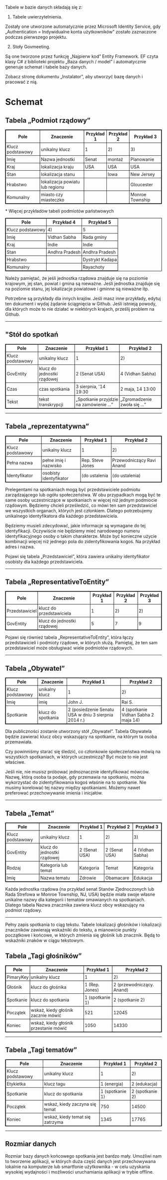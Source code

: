 <!-- Do not edit this file. It was translated by Google. -->
<style>
  table {
  font-size: 100%;
}

table, th, td {
  border: 1px solid black;
  border-collapse: collapse;
  font-weight: normal;
}
th, td {
  padding: 3px;
}
th {
  text-align: left;
}
th {
  text-align: center;
  font-weight: bold;
}
</style>
<p> Tabele w bazie danych składają się z: </p>
<ol>
<li> Tabele uwierzytelnienia. </li></ol>
<p> Zostały one utworzone automatycznie przez Microsoft Identity Service, gdy „Authentication = Indywidualne konta użytkowników” zostało zaznaczone podczas pierwszego projektu. </p>
<ol start="2">
<li> Stoły Govmeeting. </li></ol>
<p> Są one tworzone przez funkcję „Najpierw kod” Entity Framework. EF czyta klasy C# z biblioteki projektu „Baza danych / model” i automatycznie generuje schemat i tabele bazy danych. </p>

<p> Zobacz stronę dokumentu „Instalator”, aby utworzyć bazę danych i pracować z nią. </p>
<h1> Schemat </h1><h2> Tabela „Podmiot rządowy” </h2>
<table><tr><th> Pole </th><th> Znaczenie </th><th> Przykład 1 </th><th> Przykład 2 </th><th> Przykład 3 </th></tr>
<tr><td> Klucz podstawowy </td><td> unikalny klucz </td><td> 1 </td><td> 2) </td><td> 3) </td></tr>
<tr><td> Imię </td><td> Nazwa jednostki </td><td> Senat </td><td> montaż </td><td> Planowanie </td></tr>
<tr><td> Kraj </td><td> lokalizacja kraju </td><td> USA </td><td> USA </td><td> USA </td></tr>
<tr><td> Stan </td><td> lokalizacja stanu </td><td></td><td> Iowa </td><td> New Jersey </td></tr>
<tr><td> Hrabstwo </td><td> lokalizacja powiatu lub regionu </td><td></td><td></td><td> Gloucester </td></tr>
<tr><td> Komunalny </td><td> miasto czy miasteczko </td><td></td><td></td><td> Monroe Township </td></tr>
</table>

<p>
* Więcej przykładów tabeli podmiotów państwowych </p>

<table><tr><th> Pole </th><th> Przykład 4 </th><th> Przykład 5 </th></tr>
<tr><td> Klucz podstawowy </td><td> 4) </td><td> 5 </td></tr>
<tr><td> Imię </td><td> Vidhan Sabha </td><td> Rada gminy </td></tr>
<tr><td> Kraj </td><td> Indie </td><td> Indie </td></tr>
<tr><td> Stan </td><td> Andhra Pradesh </td><td> Andhra Pradesh </td></tr>
<tr><td> Hrabstwo </td><td></td><td> Dystrykt Kadapa </td></tr>
<tr><td> Komunalny </td><td></td><td> Rayachoty </td></tr>
</table>

<p> Należy pamiętać, że jeśli jednostka rządowa znajduje się na poziomie krajowym, jej stan, powiat i gmina są nieważne. Jeśli jednostka znajduje się na poziomie stanu, jej lokalizacje powiatowe i gminne są nieważne itp. </p>

<p> Potrzebne są przykłady dla innych krajów. Jeśli masz inne przykłady, edytuj ten dokument i wydaj żądanie ściągnięcia w Github. Jeśli istnieją powody, dla których może to nie działać w niektórych krajach, prześlij problem na Github. </p>
<hr /><h2> "Stół do spotkań </h2>
<table><tr><th> Pole </th><th> Znaczenie </th><th> Przykład 1 </th><th> Przykład 2 </th></tr>
<tr><td> Klucz podstawowy </td><td> unikalny klucz </td><td> 1 </td><td> 2) </td></tr>
<tr><td> GovEntity </td><td> klucz do jednostki rządowej </td><td> 2 (Senat USA) </td><td> 4 (Vidhan Sabha) </td></tr>
<tr><td> Czas </td><td> czas spotkania </td><td> 3 sierpnia, &#39;14 19:30 </td><td> 2 maja, 14 13:00 </td></tr>
<tr><td> Tekst </td><td> tekst transkrypcji </td><td> „Spotkanie przyjdzie na zamówienie ...” </td><td> „Zgromadzenie zwoła się ...” </td></tr>
</table>
<hr /><h2> Tabela „reprezentatywna” </h2>
<table><tr><th> Pole </th><th> Znaczenie </th><th> Przykład 1 </th><th> Przykład 2 </th></tr>
<tr><td> Klucz podstawowy </td><td> unikalny klucz </td><td> 1 </td><td> 2) </td></tr>
<tr><td> Pełna nazwa </td><td> pełne imię i nazwisko </td><td> Rep. Steve Jones </td><td> Przewodniczący Ravi Anand </td></tr>
<tr><td> Identyfikator </td><td> osobisty identyfikator </td><td> (do ustalenia </td><td> (do ustalenia) </td></tr>
</table>

<p> Prelegentami na spotkaniach mogą być przedstawiciele podmiotu zarządzającego lub ogółu społeczeństwa. W obu przypadkach mogą być te same osoby uczestniczące w spotkaniach w więcej niż jednym podmiocie rządowym. Będziemy chcieli prześledzić, co mówi ten sam przedstawiciel we wszystkich organach, których jest członkiem. Dlatego potrzebujemy unikalnego identyfikatora dla każdego przedstawiciela. </p>

<p> Będziemy musieli zdecydować, jakie informacje są wymagane do tej identyfikacji. Oczywiście nie będziemy mieć narodowego numeru identyfikacyjnego osoby o takim charakterze. Może być konieczne użycie kombinacji więcej niż jednego pola do zidentyfikowania kogoś. Na przykład adres i nazwa. </p>

<p> Pojawi się tabela „Przedstawiciel”, która zawiera unikalny identyfikator osobisty dla każdego przedstawiciela. </p>
<hr /><h2> Tabela „RepresentativeToEntity” </h2>
<table><tr><th> Pole </th><th> Znaczenie </th><th> Przykład 1 </th><th> Przykład 2 </th><th> Przykład 3 </th></tr>
<tr><td> Przedstawiciel </td><td> klucz do przedstawiciela </td><td> 1 </td><td> 2) </td><td> 2) </td></tr>
<tr><td> GovEntity </td><td> klucz do jednostki rządowej </td><td> 5 </td><td> 7 </td><td> 9 </td></tr>
</table>

<p> Pojawi się również tabela „RepresentativeToEntity”, która łączy przedstawicieli i podmioty rządowe, w których służą. Pamiętaj, że ten sam przedstawiciel może obsługiwać wiele podmiotów rządowych. </p>
<hr /><h2> Tabela „Obywatel” </h2>
<table><tr><th> Pole </th><th> Znaczenie </th><th> Przykład 1 </th><th> Przykład 2 </th></tr>
<tr><td> Klucz podstawowy </td><td> unikalny klucz </td><td> 1 </td><td> 2) </td></tr>
<tr><td> Imię </td><td> imię </td><td> John J. </td><td> Rai S. </td></tr>
<tr><td> Spotkanie </td><td> klucz do spotkania </td><td> 2 (posiedzenie Senatu USA w dniu 3 sierpnia 2014 r.) </td><td> 4 (spotkanie Vidhan Sabha 2 maja 14) </td></tr>
</table>

<p> Dla publiczności zostanie utworzony stół „Obywatel”. Tabela Obywatela będzie zawierać klucz obcy wskazujący na spotkanie, na którym ta osoba przemawiała. </p>

<p> Czy powinniśmy starać się śledzić, co członkowie społeczeństwa mówią na wszystkich spotkaniach, w których uczestniczą? Być może to nie jest właściwe. </p>

<p> Jeśli nie, nie musisz próbować jednoznacznie identyfikować mówców. Nazwę, którą osoba ta podaje, gdy przemawia na spotkaniu, można wykorzystać do zidentyfikowania kogoś właśnie na to spotkanie. Nie musimy korelować tej nazwy między spotkaniami. Możemy nawet preferować przechowywanie imienia i inicjałów. </p>
<hr /><h2> Tabela „Temat” </h2>
<table><tr><th> Pole </th><th> Znaczenie </th><th> Przykład 1 </th><th> Przykład 2 </th><th> Przykład 3 </th></tr>
<tr><td> Klucz podstawowy </td><td> unikalny klucz </td><td> 1 </td><td> 2) </td><td> 3) </td></tr>
<tr><td> GovEntity </td><td> klucz do jednostki rządowej </td><td> 2 (Senat USA) </td><td> 2 (Senat USA) </td><td> 4 (Vidhan Sabha) </td></tr>
<tr><td> Rodzaj </td><td> Kategoria lub temat </td><td> Kategoria </td><td> Temat </td><td> Kategoria </td></tr>
<tr><td> Imię </td><td> Nazwa tematu </td><td> Zdrowie </td><td> Obamacare </td><td> Edukacja </td></tr>
</table>

<p> Każda jednostka rządowa (na przykład senat Stanów Zjednoczonych lub Rada Strefowa w Monroe Township, NJ, USA) będzie miała swoje własne unikalne nazwy dla kategorii i tematów omawianych na spotkaniach. Dlatego tabela Nazwa znacznika zawiera klucz obcy wskazujący na podmiot rządowy. </p>
<hr />
<p> Pełny zapis spotkania to ciąg tekstu. Tabele lokalizacji głośników i lokalizacji znaczników zawierają wskaźniki do tekstu, a mianowicie punkty początkowe i końcowe, w których zmienia się głośnik lub znacznik. Będą to wskaźniki znaków w ciągu tekstowym. </p>
<h2> Tabela „Tagi głośników” </h2>
<table><tr><th> Pole </th><th> Znaczenie </th><th> Przykład 1 </th><th> Przykład 2 </th></tr>
<tr><td> PimaryKey </td><td> unikalny klucz </td><td> 1 </td><td> 2) </td></tr>
<tr><td> Głośnik </td><td> klucz do głośnika </td><td> 1 (Rep. Jones) </td><td> 2 (przewodniczący. Anand) </td></tr>
<tr><td> Spotkanie </td><td> klucz do spotkania </td><td> 1 (spotkanie 1) </td><td> 2 (spotkanie 2) </td></tr>
<tr><td> Początek </td><td> wskaż, kiedy głośnik zacznie mówić </td><td> 521 </td><td> 12045 </td></tr>
<tr><td> Koniec </td><td> wskaż, kiedy głośnik przestanie mówić </td><td> 1050 </td><td> 14330 </td></tr>
</table>
<hr /><h2> Tabela „Tagi tematów” </h2>
<table><tr><th> Pole </th><th> Znaczenie </th><th> Przykład 1 </th><th> Przykład 2 </th></tr>
<tr><td> Klucz podstawowy </td><td> unikalny klucz </td><td> 1 </td><td> 2) </td></tr>
<tr><td> Etykietka </td><td> klucz tagu </td><td> 1 (energia) </td><td> 2 (edukacja) </td></tr>
<tr><td> Spotkanie </td><td> klucz do spotkania </td><td> 1 (spotkanie 1) </td><td> 2 (spotkanie 2) </td></tr>
<tr><td> Początek </td><td> wskaż, kiedy zaczyna się temat </td><td> 750 </td><td> 14500 </td></tr>
<tr><td> Koniec </td><td> wskaż, kiedy temat się zatrzyma </td><td> 1345 </td><td> 17765 </td></tr>
</table>
<hr /><h2> Rozmiar danych </h2>
<p> Rozmiar bazy danych końcowego spotkania jest bardzo mały. Umożliwi nam to tworzenie aplikacji, w których duża część danych jest przechowywana lokalnie na komputerze lub smartfonie użytkownika - w celu uzyskania wysokiej wydajności i możliwości uruchamiania aplikacji w trybie offline. </p>
